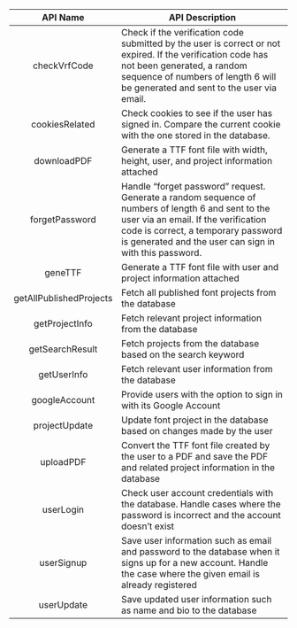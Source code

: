 |         API Name        | API Description                                                                                                                                                                                                                            |
|:-----------------------:|--------------------------------------------------------------------------------------------------------------------------------------------------------------------------------------------------------------------------------------------|
|       checkVrfCode      | Check if the verification code submitted by the user is correct or not expired. If the verification code has not been generated, a random sequence of numbers of length 6 will be generated and sent to the user via email.                |
|      cookiesRelated     | Check cookies to see if the user has signed in. Compare the current cookie with the one stored in the database.                                                                                                                            |
|       downloadPDF       | Generate a TTF font file with width, height, user, and project information attached                                                                                                                                                        |
|      forgetPassword     | Handle “forget password” request. Generate a random sequence of numbers of length 6 and sent to the user via an email. If the verification code is correct, a temporary password is generated and the user can sign in with this password. |
|         geneTTF         | Generate a TTF font file with user and project information attached                                                                                                                                                                        |
| getAllPublishedProjects | Fetch all published font projects from the database                                                                                                                                                                                        |
|      getProjectInfo     | Fetch relevant project information from the database                                                                                                                                                                                       |
|     getSearchResult     | Fetch projects from the database based on the search keyword                                                                                                                                                                               |
|       getUserInfo       | Fetch relevant user information from the database                                                                                                                                                                                          |
|      googleAccount      | Provide users with the option to sign in with its Google Account                                                                                                                                                                           |
|      projectUpdate      | Update font project in the database based on changes made by the user                                                                                                                                                                      |
|        uploadPDF        | Convert the TTF font file created by the user to a PDF and save the PDF and related project information in the database                                                                                                                    |
|        userLogin        | Check user account credentials with the database. Handle cases where the password is incorrect and the account doesn’t exist                                                                                                               |
|        userSignup       | Save user information such as email and password to the database when it signs up for a new account. Handle the case where the given email is already registered                                                                           |
|        userUpdate       | Save updated user information such as name and bio to the database                                                                                                                                                                         |